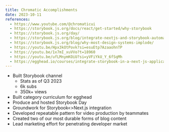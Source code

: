 ```yaml
---
title: Chromatic Accomplishments
date: 2023-10-11
references:
  - https://www.youtube.com/@chromaticui
  - https://storybook.js.org/docs/react/get-started/why-storybook
  - https://storybook.js.org/day/
  - https://storybook.js.org/blog/integrate-nextjs-and-storybook-automatically/
  - https://storybook.js.org/blog/why-most-design-systems-implode/
  - https://youtu.be/Hpx3kOtPovk?si=esuEtp7AzaaohnTP
  - https://youtu.be/1x7mI_xuVVo?t=18960
  - https://youtu.be/ufLMnymKOiU?si=yVFiYkU_Y_6fSqMh
  - https://egghead.io/courses/integrate-storybook-in-a-next-js-application-b6dd4df3
---
```


- Built Storybook channel
  - Stats as of Q3 2023
  - 6k subs
  - 350k+ views
- Built category curriculum for egghead
- Produce and hosted Storybook Day
- Groundwork for Storybook<>Next.js integration
- Developed repeatable pattern for video production by teammates
- Created two of our most durable forms of blog content
- Lead marketing effort for penetrating developer market
